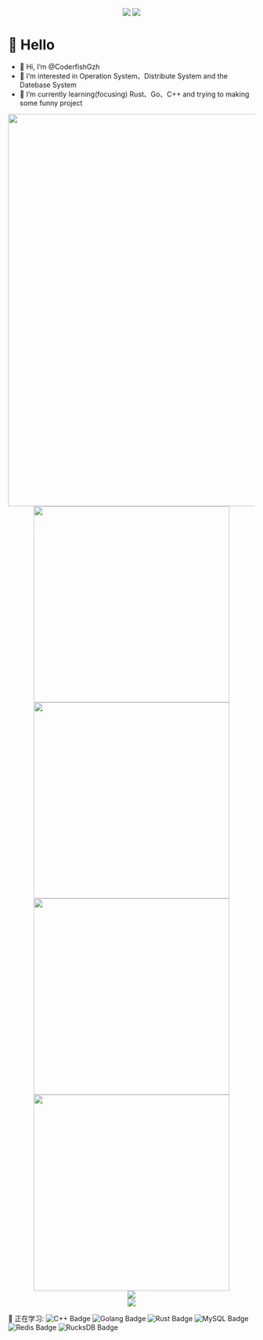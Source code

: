 
<!-- knock code pictures 敲代码的图片 -->
 
<div align=center>
    <img src="https://cdn.jsdelivr.net/gh/sun0225SUN/sun0225SUN/assets/images/coding.gif" />
    <img src="http://github-profile-summary-cards.vercel.app/api/cards/stats?username=CoderfishGzh&theme=github_dark">
</div>

#  🙋 Hello    
- 👋 Hi, I’m @CoderfishGzh
- 👀 I’m interested in Operation System、Distribute System and the Datebase System
- 🌱 I’m currently learning(focusing) Rust、Go、C++ and trying to making some funny project

<div align=center>
    <img width="800" src="http://github-profile-summary-cards.vercel.app/api/cards/profile-details?username=CoderfishGzh&theme=github_dark">
</div>

<div align=center>
    <img width="400" src="http://github-profile-summary-cards.vercel.app/api/cards/repos-per-language?username=CoderfishGzh&theme=github_dark">
    <img width="400" src="http://github-profile-summary-cards.vercel.app/api/cards/most-commit-language?username=CoderfishGzh&theme=github_dark">
</div>

<div align=center>
    <img width="400" src="http://github-profile-summary-cards.vercel.app/api/cards/stats?username=CoderfishGzh&theme=github_dark">
    <img width="400" src="http://github-profile-summary-cards.vercel.app/api/cards/productive-time?username=CoderfishGzh&theme=github_dark&utcOffset=8">
</div>

<div align="center"> <img src="https://github-profile-trophy.vercel.app/?username=CoderfishGzh" /> </div>

<div align="center"> <img src="https://visitor-badge.glitch.me/badge?page_id=CoderfishGzh" /> </div>

<!--  skill badge 技能徽章 -->
💪 正在学习: 
![C++ Badge](https://img.shields.io/badge/-C%2B%2B-green?logo=cplusplus&style=flat)
![Golang Badge](https://img.shields.io/badge/-Golang-blue?logo=go&style=flat)
![Rust Badge](https://img.shields.io/badge/-Rust-orange?logo=rust&style=flat)
![MySQL Badge](https://img.shields.io/badge/-MySQL-lightgrey?logo=mysql&style=flat)
![Redis Badge](https://img.shields.io/badge/-Redis-red?logo=redis&style=flat)
![RucksDB Badge](https://img.shields.io/badge/-RucksDB-092E20?logo=rocksdb&style=flat)



<!---
CoderfishGzh/CoderfishGzh is a ✨ special ✨ repository because its `README.md` (this file) appears on your GitHub profile.
You can click the Preview link to take a look at your changes.
--->
